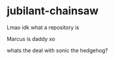 # jubilant-chainsaw
Lmao idk what a repository is

Marcus is daddy xo

whats the deal with sonic the hedgehog?
